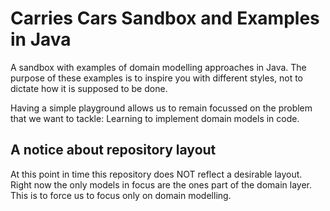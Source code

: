 # Carries Cars Sandbox and Examples in Java

A sandbox with examples of domain modelling approaches in Java.
The purpose of these examples is to inspire you with different styles, not to dictate how it is supposed to be done.

Having a simple playground allows us to remain focussed on the problem that we want to tackle:
Learning to implement domain models in code.

## A notice about repository layout

At this point in time this repository does NOT reflect a desirable layout.
Right now the only models in focus are the ones part of the domain layer.
This is to force us to focus only on domain modelling.